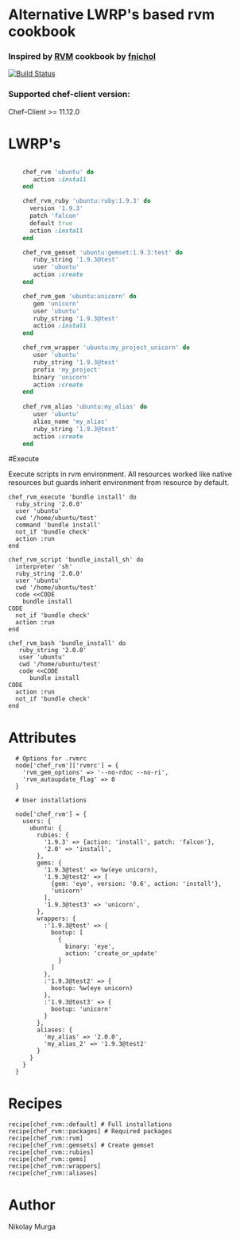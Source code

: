 # Alternative LWRP's based rvm cookbook
### Inspired by [RVM](http://fnichol.github.com/chef-rvm/) cookbook by [fnichol](https://github.com/fnichol)


[![Build Status](https://travis-ci.org/MurgaNikolay/chef-rvm.svg?branch=master)](https://travis-ci.org/MurgaNikolay/chef-rvm)

### Supported chef-client version:

Chef-Client >= 11.12.0

# LWRP's
```ruby

    chef_rvm 'ubuntu' do
       action :install
    end

    chef_rvm_ruby 'ubuntu:ruby:1.9.3' do
      version '1.9.3'
      patch 'falcon'
      default true
      action :install
    end

    chef_rvm_gemset 'ubuntu:gemset:1.9.3:test' do
       ruby_string '1.9.3@test'
       user 'ubuntu'
       action :create
    end

    chef_rvm_gem 'ubuntu:unicorn' do
       gem 'unicorn'
       user 'ubuntu'
       ruby_string '1.9.3@test'
       action :install
    end

    chef_rvm_wrapper 'ubuntu:my_project_unicorn' do
       user 'ubuntu'
       ruby_string '1.9.3@test'
       prefix 'my_project'
       binary 'unicorn'
       action :create
    end
    
    chef_rvm_alias 'ubuntu:my_alias' do
       user 'ubuntu'
       alias_name 'my_alias'
       ruby_string '1.9.3@test'
       action :create
    end
```

#Execute

Execute scripts in rvm environment.
All resources worked like native resources but guards inherit environment from resource by default.


    chef_rvm_execute 'bundle install' do
      ruby_string '2.0.0'
      user 'ubuntu'
      cwd '/home/ubuntu/test'
      command 'bundle install'
      not_if 'bundle check'
      action :run
    end

    chef_rvm_script 'bundle_install_sh' do
      interpreter 'sh'
      ruby_string '2.0.0'
      user 'ubuntu'
      cwd '/home/ubuntu/test'
      code <<CODE
        bundle install
    CODE
      not_if 'bundle check'
      action :run
    end

    chef_rvm_bash 'bundle_install' do
       ruby_string '2.0.0'
       user 'ubuntu'
       cwd '/home/ubuntu/test'
       code <<CODE
          bundle install
    CODE
      action :run
      not_if 'bundle check'
    end


# Attributes
      # Options for .rvmrc
      node['chef_rvm']['rvmrc'] = {
        'rvm_gem_options' => '--no-rdoc --no-ri',
        'rvm_autoupdate_flag' => 0
      }

      # User installations

      node['chef_rvm'] = {
        users: {
          ubuntu: {
            rubies: {
              '1.9.3' => {action: 'install', patch: 'falcon'},
              '2.0' => 'install',
            },
            gems: {
              '1.9.3@test' => %w(eye unicorn),
              '1.9.3@test2' => [
                {gem: 'eye', version: '0.6', action: 'install'},
                'unicorn'
              ],
              '1.9.3@test3' => 'unicorn',
            },
            wrappers: {
              :'1.9.3@test' => {
                bootup: [
                  {
                    binary: 'eye',
                    action: 'create_or_update'
                  }
                ]
              },
              :'1.9.3@test2' => {
                bootup: %w(eye unicorn)
              },
              :'1.9.3@test3' => {
                bootup: 'unicorn'
              }
            },
            aliases: {
              'my_alias' => '2.0.0',
              'my_alias_2' => '1.9.3@test2'
            }
          }
        }
      }

# Recipes

    recipe[chef_rvm::default] # Full installations
    recipe[chef_rvm::packages] # Required packages
    recipe[chef_rvm::rvm]
    recipe[chef_rvm::gemsets] # Create gemset
    recipe[chef_rvm::rubies]
    recipe[chef_rvm::gems]
    recipe[chef_rvm::wrappers]
    recipe[chef_rvm::aliases]
    

# Author

Nikolay Murga
